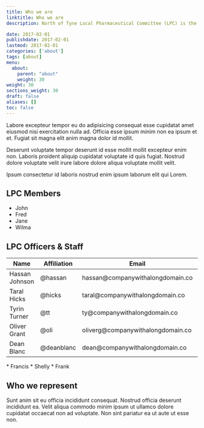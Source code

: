 ```yaml
---
title: Who we are
linktitle: Who we are
description: North of Tyne Local Pharmaceutical Committee (LPC) is the statutory organisation which represents all community pharmacies in Northumberland, Newcastle and North Tyneside.

date: 2017-02-01
publishdate: 2017-02-01
lastmod: 2017-02-01
categories: ['about']
tags: [about]
menu:
  about:
    parent: "about"
    weight: 30
weight: 30
sections_weight: 30
draft: false
aliases: []
toc: false
---
```


Labore excepteur tempor eu do adipisicing consequat esse cupidatat amet eiusmod nisi exercitation nulla ad. Officia esse ipsum minim non ea ipsum et et. Fugiat sit magna elit anim magna dolor id mollit.

Deserunt voluptate tempor deserunt id esse mollit mollit excepteur enim non. Laboris proident aliquip cupidatat voluptate id quis fugiat. Nostrud dolore voluptate velit irure labore dolore aliqua voluptate mollit velit.

Ipsum consectetur id laboris nostrud enim ipsum laborum elit qui Lorem.



## LPC Members

* John
* Fred
* Jane
* Wilma

## LPC Officers & Staff

<div class="pa4">
  <div class="overflow-auto">
    <table class="f6 w-100 mw8 center" cellspacing="0">
      <thead>
        <tr class="stripe-dark">
          <th class="fw6 tl pa3 bg-white">Name</th>
          <th class="fw6 tl pa3 bg-white">Affiliation</th>
          <th class="fw6 tl pa3 bg-white">Email</th>
          <th class="fw6 tl pa3 bg-white">Phone</th>
        </tr>
      </thead>
      <tbody class="lh-copy">
        <tr class="stripe-dark">
          <td class="pa3">Hassan Johnson</td>
          <td class="pa3">@hassan</td>
          <td class="pa3">hassan@companywithalongdomain.co</td>
          <td class="pa3">14419232532474</td>
        </tr>
        <tr class="stripe-dark">
          <td class="pa3">Taral Hicks</td>
          <td class="pa3">@hicks</td>
          <td class="pa3">taral@companywithalongdomain.co</td>
          <td class="pa3">72326219423551</td>
        </tr>
        <tr class="stripe-dark">
          <td class="pa3">Tyrin Turner</td>
          <td class="pa3">@tt</td>
          <td class="pa3">ty@companywithalongdomain.co</td>
          <td class="pa3">92325170324444</td>
        </tr>
        <tr class="stripe-dark">
          <td class="pa3">Oliver Grant</td>
          <td class="pa3">@oli</td>
          <td class="pa3">oliverg@companywithalongdomain.co</td>
          <td class="pa3">71165170352909</td>
        </tr>
        <tr class="stripe-dark">
          <td class="pa3">Dean Blanc</td>
          <td class="pa3">@deanblanc</td>
          <td class="pa3">dean@companywithalongdomain.co</td>
          <td class="pa3">71865178111909</td>
        </tr>
      </tbody>
    </table>
  </div>
</div>
* Francis
* Shelly
* Frank

## Who we represent

Sunt anim sit eu officia incididunt consequat. Nostrud officia deserunt incididunt ea. Velit aliqua commodo minim ipsum ut ullamco dolore cupidatat occaecat non ad voluptate. Non sint pariatur ea ut aute ut esse non.
